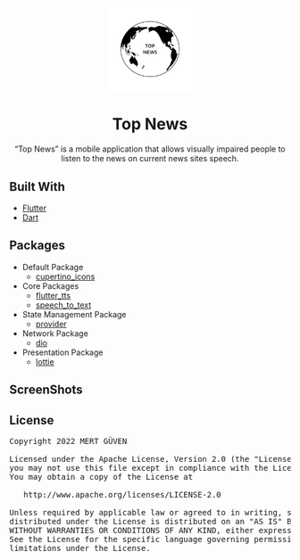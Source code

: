 <!-- PROJECT LOGO -->
<br />
<div align="center">
  <a href="https://github.com/mertguven/top_news">
    <img src="assets/images/logo.png" alt="Logo" width="30%">
  </a>

  <h1 align="center">Top News</h1>

  <p align="center">
    “Top News” is a mobile application that allows visually impaired people to listen to the news on current news sites speech.
  </p>
</div>

## Built With

* [Flutter](https://flutter.dev/)
* [Dart](https://dart.dev/)

## Packages

* Default Package
  * [cupertino_icons](https://pub.dev/packages/cupertino_icons/)
* Core Packages
  * [flutter_tts](https://pub.dev/packages/flutter_tts/)
  * [speech_to_text](https://pub.dev/packages/speech_to_text)
* State Management Package
  * [provider](https://pub.dev/packages/provider/)
* Network Package
  * [dio](https://pub.dev/packages/dio/)
* Presentation Package
  * [lottie](https://pub.dev/packages/lottie/)

## ScreenShots




<div id="license"></div>

## License

<pre>
Copyright 2022 MERT GÜVEN

Licensed under the Apache License, Version 2.0 (the "License");
you may not use this file except in compliance with the License.
You may obtain a copy of the License at

   http://www.apache.org/licenses/LICENSE-2.0

Unless required by applicable law or agreed to in writing, software
distributed under the License is distributed on an "AS IS" BASIS,
WITHOUT WARRANTIES OR CONDITIONS OF ANY KIND, either express or implied.
See the License for the specific language governing permissions and
limitations under the License.
